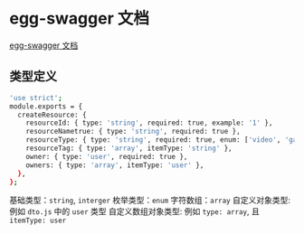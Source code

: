 # egg-swagger 文档

[egg-swagger 文档](https://github.com/Yanshijie-EL/egg-swagger-doc)

## 类型定义

```bash
'use strict';
module.exports = {
  createResource: {
    resourceId: { type: 'string', required: true, example: '1' },
    resourceNametrue: { type: 'string', required: true },
    resourceType: { type: 'string', required: true, enum: ['video', 'game', 'image'] },
    resourceTag: { type: 'array', itemType: 'string' },
    owner: { type: 'user', required: true },
    owners: { type: 'array', itemType: 'user' },
  },
};
```

基础类型：`string`, `interger`
枚举类型：`enum`
字符数组：`array`
自定义对象类型: 例如 `dto.js` 中的 `user` 类型
自定义数组对象类型: 例如 `type: array`, 且 `itemType: user`
